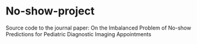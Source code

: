 # No-show-project
Source code to the journal paper: On the Imbalanced Problem of No-show Predictions for Pediatric Diagnostic Imaging Appointments
